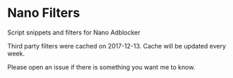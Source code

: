 # Nano Filters

Script snippets and filters for Nano Adblocker

Third party filters were cached on 2017-12-13. Cache will be updated every week. 

Please open an issue if there is something you want me to know. 
